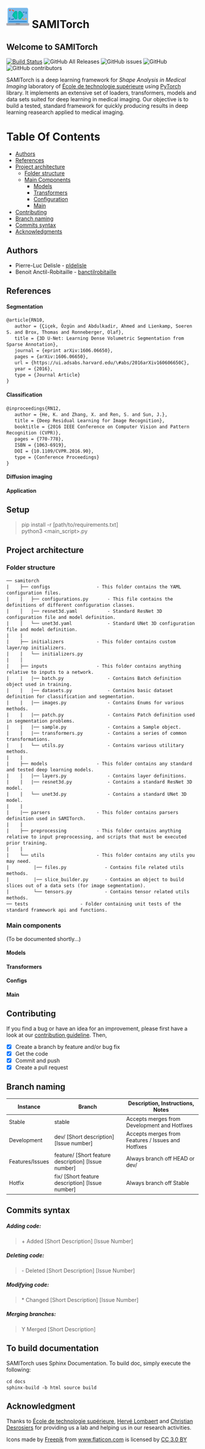 # <img src="/icons/artificial-intelligence.png" width="60" vertical-align="bottom"> SAMITorch

## Welcome to SAMITorch

[![Build Status](https://travis-ci.com/sami-ets/SAMITorch.svg?branch=master)](https://travis-ci.com/sami-ets/SAMITorch)
![GitHub All Releases](https://img.shields.io/github/downloads/sami-ets/SAMITorch/total.svg)
![GitHub issues](https://img.shields.io/github/issues/sami-ets/SAMITorch.svg)
![GitHub](https://img.shields.io/github/license/sami-ets/SAMITorch.svg)
![GitHub contributors](https://img.shields.io/github/contributors/sami-ets/SAMITorch.svg)


SAMITorch is a deep learning framework for *Shape Analysis in Medical Imaging* laboratory of [École de technologie supérieure](https://www.etsmtl.ca/) using [PyTorch](https://github.com/pytorch) library.
It implements an extensive set of loaders, transformers, models and data sets suited for deep learning in medical imaging.
Our objective is to build a tested, standard framework for quickly producing results in deep learning reasearch applied to medical imaging. 

# Table Of Contents

-  [Authors](#authors)
-  [References](#references)
-  [Project architecture](#project-architecture)
    -  [Folder structure](#folder-structure)
    -  [Main Components](#main-components)
        -  [Models](#models)
        -  [Transformers](#transformers)
        -  [Configuration](#configs)
        -  [Main](#main)
 -  [Contributing](#contributing)
 -  [Branch naming](#branch-naming)
 -  [Commits syntax](#commits-syntax)
 -  [Acknowledgments](#acknowledgments)
 
 
## Authors

* Pierre-Luc Delisle - [pldelisle](https://github.com/pldelisle) 
* Benoit Anctil-Robitaille - [banctilrobitaille](https://github.com/banctilrobitaille)

## References

#### Segmentation
```
@article{RN10,
   author = {Çiçek, Özgün and Abdulkadir, Ahmed and Lienkamp, Soeren S. and Brox, Thomas and Ronneberger, Olaf},
   title = {3D U-Net: Learning Dense Volumetric Segmentation from Sparse Annotation},
   journal = {eprint arXiv:1606.06650},
   pages = {arXiv:1606.06650},
   url = {https://ui.adsabs.harvard.edu/\#abs/2016arXiv160606650C},
   year = {2016},
   type = {Journal Article}
}
```

#### Classification
```
@inproceedings{RN12,
   author = {He, K. and Zhang, X. and Ren, S. and Sun, J.},
   title = {Deep Residual Learning for Image Recognition},
   booktitle = {2016 IEEE Conference on Computer Vision and Pattern Recognition (CVPR)},
   pages = {770-778},
   ISBN = {1063-6919},
   DOI = {10.1109/CVPR.2016.90},
   type = {Conference Proceedings}
}
```

#### Diffusion imaging

#### Application


## Setup
> pip install -r [path/to/requirements.txt]  
> python3 <main_script>.py


## Project architecture
### Folder structure

```
── samitorch
|    ├── configs                 - This folder contains the YAML configuration files.
|    │   ├── configurations.py       - This file contains the definitions of different configuration classes.
|    │   |── resnet3d.yaml           - Standard ResNet 3D configuration file and model definition.
|    │   └── unet3d.yaml             - Standard UNet 3D configuration file and model definition.
|    |
|    ├── initializers            - This folder contains custom layer/op initializers.  
|    |   └── initializers.py
|    │
|    ├── inputs                  - This folder contains anything relative to inputs to a network.
|    |   |── batch.py                - Contains Batch definition object used in training. 
|    |   |── datasets.py             - Contains basic dataset definition for classification and segmentation.
|    |   |── images.py               - Contains Enums for various methods.
|    |   |── patch.py                - Contains Patch definition used in segmentation problems.
|    |   |── sample.py               - Contains a Sample object.
|    |   |── transformers.py         - Contains a series of common transformations.
|    |   └── utils.py                - Contains various utilitary methods.
|    |   
|    ├── models                  - This folder contains any standard and tested deep learning models.
|    │   |── layers.py               - Contains layer definitions. 
|    |   |── resnet3d.py             - Contains a standard ResNet 3D model.
|    |   └── unet3d.py               - Contains a standard UNet 3D model.                   
|    |
|    |── parsers                 - This folder contains parsers definition used in SAMITorch.
|    |
|    ├── preprocessing           - This folder contains anything relative to input preprocessing, and scripts that must be executed prior training.
|    |
|    └── utils                   - This folder contains any utils you may need.
|         |── files.py              - Contains file related utils methods.
|         |── slice_builder.py      - Contains an object to build slices out of a data sets (for image segmentation).
|         └── tensors.py            - Contains tensor related utils methods.            
── tests                   - Folder containing unit tests of the standard framework api and functions.

```

### Main components
(To be documented shortly...)
#### Models

#### Transformers

#### Configs

#### Main

## Contributing
If you find a bug or have an idea for an improvement, please first have a look at our [contribution guideline](https://github.com/sami-ets/SAMITorch/blob/master/CONTRIBUTING.md). Then,
- [X] Create a branch by feature and/or bug fix
- [X] Get the code
- [X] Commit and push
- [X] Create a pull request

## Branch naming

| Instance        | Branch                                              | Description, Instructions, Notes                   |
|-----------------|-----------------------------------------------------|----------------------------------------------------|
| Stable          | stable                                              | Accepts merges from Development and Hotfixes       |
| Development     | dev/ [Short description] [Issue number]             | Accepts merges from Features / Issues and Hotfixes |
| Features/Issues | feature/ [Short feature description] [Issue number] | Always branch off HEAD or dev/                     |
| Hotfix          | fix/ [Short feature description] [Issue number]     | Always branch off Stable                           |

## Commits syntax

##### Adding code:
> \+ Added [Short Description] [Issue Number]

##### Deleting code:
> \- Deleted [Short Description] [Issue Number]

##### Modifying code:
> \* Changed [Short Description] [Issue Number]

##### Merging branches:
> Y Merged [Short Description]

## To build documentation

SAMITorch uses Sphinx Documentation. To build doc, simply execute the following: 
```shell script
cd docs
sphinx-build -b html source build
```

## Acknowledgment
Thanks to [École de technologie supérieure](https://www.etsmtl.ca/), [Hervé Lombaert](https://profs.etsmtl.ca/hlombaert/) and [Christian Desrosiers](https://www.etsmtl.ca/Professeurs/cdesrosiers/Accueil) for providing us a lab and helping us in our research activities.

Icons made by <a href="http://www.flaticon.com/authors/freepik" title="Freepik">Freepik</a> from <a href="http://www.flaticon.com" title="Flaticon">www.flaticon.com</a> is licensed by <a href="http://creativecommons.org/licenses/by/3.0/" title="Creative Commons BY 3.0" target="_blank">CC 3.0 BY</a>
